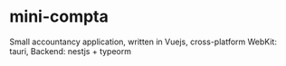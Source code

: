 # mini-compta
Small accountancy application,
written in Vuejs,
cross-platform WebKit: tauri,
Backend: nestjs + typeorm
